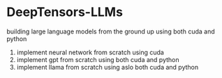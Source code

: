 # DeepTensors-LLMs
building large language models from the ground up using both cuda and python 
1. implement neural network from scratch using cuda
2. implement gpt from scratch using both cuda and python 
3. implement llama from scratch using aslo both cuda and python 
